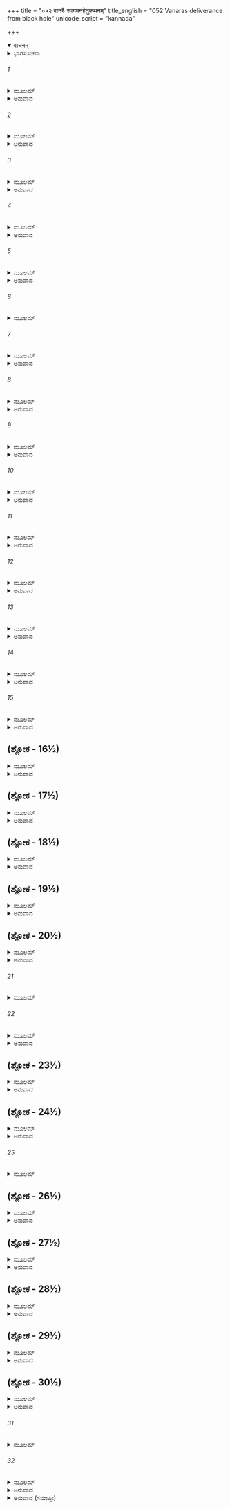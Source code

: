 +++
title = "०५२ वानरैः स्वगमनहेतुकथनम्"
title_english = "052 Vanaras deliverance from black hole"
unicode_script = "kannada"

+++
<details open><summary>वाचनम्</summary>

<div class="audioEmbed"  caption="श्रीराम-हरिसीताराममूर्ति-घनपाठिभ्यां वचनम्" src="https://archive.org/download/Ramayana-recitation-Sriram-harisItArAmamUrti-Ghanapaati-v2/Kanda_4/Kanda_4_KSK-052-Vanaraihi_Swagamana_Hethu_Kathanam.mp3"></div>
</details>



<details><summary>ಭಾಗಸೂಚನಾ</summary>

ತಪಸ್ವೀ ಸ್ವಯಂಪ್ರಭೆಯು ಕೇಳಿದಾಗ ವಾನರರು ಆಕೆಗೆ ತಮ್ಮ ವೃತ್ತಾಂತ ತಿಳಿಸಿದುದು, ಆಕೆಯ ಪ್ರಭಾವದಿಂದ ಗುಹೆಯಿಂದ ಹೊರಬಂದು ಸಮುದ್ರತೀರಕ್ಕೆ ತಲುಪಿದುದು
</details>

###### 1


<details><summary>ಮೂಲಮ್</summary>

ಅಥ ತಾನಬ್ರವೀತ್ಸರ್ವಾನ್ವಿಶ್ರಾಂತಾನ್ ಹರಿಯೂಥಪಾನ್ ।  
ಇದಂ ವಚನಮೇಕಾಗ್ರಾ ತಾಪಸೀ ಧರ್ಮಚಾರಿಣೀ ॥
</details>

<details><summary>ಅನುವಾದ</summary>

ಅನಂತರ ಎಲ್ಲ ವಾನರ ಯೂಥಪತಿಗಳು ತಿಂದು-ಕುಡಿದು ವಿಶ್ರಾಂತಿ ಪಡೆದಾಗ ಧರ್ಮಾಚರಣೆಯುಳ್ಳ ಆ ಏಕಾಗ್ರಹೃದಯೀ ತಪಸ್ವಿನಿಯು ಅವರಲ್ಲಿ ಈ ಪ್ರಕಾರ ಹೇಳಿದಳು.॥1॥
</details>

###### 2


<details><summary>ಮೂಲಮ್</summary>

ವಾನರಾ ಯದಿ ವಃ ಖೇದಃ ಪ್ರಣಷ್ಟಃ ಫಲಭಕ್ಷಣಾತ್ ।  
ಯದಿ ಚೈತನ್ಮಯಾ ಶ್ರಾವ್ಯಂ ಶ್ರೋತುಮಿಚ್ಛಾಮಿ ತಾಂ ಕಥಾಮ್ ॥
</details>

<details><summary>ಅನುವಾದ</summary>

ವಾನರರೇ! ಫಲಗಳನ್ನು ತಿಂದು ನಿಮ್ಮ ಬಳಲಿಕೆ ದೂರವಾಗಿದ್ದರೆ, ನಿಮ್ಮ ವೃತ್ತಾಂತವನ್ನು ನಾನು ಕೇಳಲು ಯೋಗ್ಯವಾಗಿದ್ದರೆ, ನಾನು ಅದನ್ನು ಕೇಳ ಬಯಸುವೆನು.॥2॥
</details>

###### 3


<details><summary>ಮೂಲಮ್</summary>

ತಸ್ಯಾಸ್ತದ್ವಚನಂ ಶ್ರುತ್ವಾ ಹನುಮಾನ್ಮಾರುತಾತ್ಮಜಃ ।  
ಆರ್ಜವೇನ ಯಥಾತತ್ತ್ವಮಾಖ್ಯಾತುಮುಪಚಕ್ರಮೇ ॥
</details>

<details><summary>ಅನುವಾದ</summary>

ಆಕೆಯ ಮಾತು ಕೇಳಿ ಪವನ ಕುಮಾರ ಹನುಮಂತನು ಸರಳವಾಗಿ ಯಥಾರ್ಥವಾದ ತನ್ನ ಮಾತನ್ನು ಹೇಳತೊಡಗಿದನು.॥3॥
</details>

###### 4


<details><summary>ಮೂಲಮ್</summary>

ರಾಜಾ ಸರ್ವಸ್ಯ ಲೋಕಸ್ಯ ಮಹೇಂದ್ರವರುಣೋಪಮಃ ।  
ರಾಮೋ ದಾಶರಥಿಃ ಶ್ರೀಮಾನ್ ಪ್ರವಿಷ್ಟೋ ದಂಡಕಾವನಮ್ ॥
</details>

<details><summary>ಅನುವಾದ</summary>

ದೇವಿ! ಸಂಪೂರ್ಣ ಜಗತ್ತಿನ ರಾಜನು, ದೇವೇಂದ್ರ-ವರುಣರಂತೆ ತೇಜಸ್ವೀ ದಶರಥನಂದನ ಶ್ರೀಮಾನ್ ಭಗವಾನ್ ರಾಮನು ದಂಡಕಾರಣ್ಯಕ್ಕೆ ಆಗಮಿಸಿದ್ದನು.॥4॥
</details>

###### 5


<details><summary>ಮೂಲಮ್</summary>

ಲಕ್ಷ್ಮಣೇನ ಸಹ ಭ್ರಾತ್ರಾ ವೈದೇಹ್ಯಾ ಚಾಪಿ ಭಾರ್ಯಯಾ ।  
ತಸ್ಯ ಭಾರ್ಯಾ ಜನಸ್ಥಾನಾದ್ ರಾವಣೇನ ಹೃತಾ ಬಲಾತ್ ॥
</details>

<details><summary>ಅನುವಾದ</summary>

ಅವನೊಡನೆ ಅವನ ತಮ್ಮ ಲಕ್ಷ್ಮಣ ಹಾಗೂ ಶ್ರೀರಾಮನ ಧರ್ಮಪತ್ನೀ ವಿದೇಹ ನಂದಿನೀ ಸೀತೆಯೂ ಇದ್ದಳು. ಜನಸ್ಥಾನಕ್ಕೆ ಬಂದು ರಾವಣನು ಅವನ ಪತ್ನಿಯನ್ನು ಬಲಾತ್ಕಾರವಾಗಿ ಅಪಹರಿಸಿರುವನು.॥5॥
</details>

###### 6


<details><summary>ಮೂಲಮ್</summary>

ವೀರಸ್ತಸ್ಯ ಸಖಾ ರಾಜ್ಞಃ ಸುಗ್ರೀವೋ ನಾಮ ವಾನರಃ ।  
ರಾಜಾ ವಾನರಮುಖ್ಯಾನಾಂ ಯೇನ ಪ್ರಸ್ಥಾಪಿತಾ ವಯಮ್ ॥
</details>

###### 7


<details><summary>ಮೂಲಮ್</summary>

ಅಗಸ್ತ್ಯ ಚರಿತಾಮಾಶಾಂ ದಕ್ಷಿಣಾಂ ಯಮರಕ್ಷಿತಾಮ್ ।  
ಸಹೈಭಿರ್ವಾನರೈರ್ಮುಖ್ಯೈರಂಗದಪ್ರಮುಖೈರ್ವಯಮ್ ॥
</details>

<details><summary>ಅನುವಾದ</summary>

ಶ್ರೇಷ್ಠವಾನರರ ರಾಜಾ ವಾನರ ಜಾತಿಯ ವೀರವರ ಸುಗ್ರೀವನು ಶ್ರೀರಾಮಚಂದ್ರನ ಮಿತ್ರನಾಗಿರುವನು. ಅವನು ಈ ಅಂಗದಾದಿ ಪ್ರಧಾನ ವೀರರೊಂದಿಗೆ ನಮ್ಮನ್ನು ಸೀತಾನ್ವೇಷಣೆಗಾಗಿ ಅಗಸ್ತ್ಯಸೇವಿತ, ಯಮನಿಂದ ಸುರಕ್ಷಿತವಾದ ದಕ್ಷಿಣ ದಿಕ್ಕಿಗೆ ಕಳಿಸಿರುವನು.॥6-7॥
</details>

###### 8


<details><summary>ಮೂಲಮ್</summary>

ರಾವಣಂ ಸಹಿತಾಃ ಸರ್ವೇ ರಾಕ್ಷಸಂ ಕಾಮರೂಪಿಣಮ್ ।  
ಸೀತಯಾ ಸಹ ವೈದೇಹ್ಯಾ ಮಾರ್ಗಧ್ವಮಿತಿ ಚೋದಿತಾಃ ॥
</details>

<details><summary>ಅನುವಾದ</summary>

‘ನೀವೆಲ್ಲರೂ ಒಟ್ಟಿಗೆ ಇದ್ದು ವಿದೇಹಕುಮಾರಿ ಸೀತಾಸಹಿತ ಆ ಕಾಮರೂಪೀ ರಾಕ್ಷಸರಾಜ ರಾವಣನನ್ನು ಹುಡುಕಿರಿ’ ಎಂದು ಅವನು ಆಜ್ಞಾಪಿಸಿದ್ದನು.॥8॥
</details>

###### 9


<details><summary>ಮೂಲಮ್</summary>

ವಿಚಿತ್ಯತು ವನಂ ಸರ್ವಂ ಸಮುದ್ರಂ ದಕ್ಷಿಣಾಂ ದಿಶಮ್ ।  
ವಯಂ ಬುಭುಕ್ಷಿತಾಃ ಸರ್ವೇ ವೃಕ್ಷಮೂಲಮುಪಾಶ್ರಿತಾಃ ॥
</details>

<details><summary>ಅನುವಾದ</summary>

ನಾವು ಇಲ್ಲಿಯ ಎಲ್ಲ ಅರಣ್ಯವನ್ನು ಹುಡುಕಿದೆವು, ಈಗ ದಕ್ಷಿಣ ದಿಕ್ಕಿನ ಸಮುದ್ರದೊಳಗೆ ಆಕೆಯ ಅನ್ವೇಷಣೆ ಮಾಡಬೇಕು. ಇಷ್ಟರವರೆಗೆ ಸೀತೆಯು ಸಿಗಲಿಲ್ಲ, ನಾವು ಹಸಿವು-ಬಾಯಾರಿಕೆಯಿಂದ ಪೀಡಿತರಾಗಿ, ಎಲ್ಲರೂ ಒಂದು ಮರದ ಕೆಳಗೆ ಬಳಲಿ ಕುಳಿತುಬಿಟ್ಟೆವು.॥9॥
</details>

###### 10


<details><summary>ಮೂಲಮ್</summary>

ವಿವರ್ಣವದನಾಃ ಸರ್ವೇ ಸರ್ವೇ ಧ್ಯಾನಪರಾಯಣಾಃ ।  
ನಾಧಿಗಚ್ಚಾಮಹೇ ಪಾರಂ ಮಗ್ನಾಶ್ಚಿಂತಾಮಹಾರ್ಣವೇ ॥
</details>

<details><summary>ಅನುವಾದ</summary>

ನಮ್ಮ ಮುಖ ಬಾಡಿಹೋಗಿತ್ತು, ನಾವೆಲ್ಲರೂ ಚಿಂತಾಮಗ್ನರಾದೆವು. ಚಿಂತೆಯ ಮಹಾಸಾಗರದಲ್ಲಿ ಮುಳುಗಿ ನಾವು ಅದನ್ನು ದಾಟಲಾರದವರಾಗಿದ್ದೇವೆ.॥10॥
</details>

###### 11


<details><summary>ಮೂಲಮ್</summary>

ಚಾರಯಂತಸ್ತತಶ್ಚಕ್ಷುರ್ದೃಷ್ಟವಂತೋ ಮಹದ್ಬಿಲಮ್ ।  
ಲತಾಪಾದಪಸಂಛನ್ನಂ ತಿಮರೇಣ ಸಮಾವೃತಮ್ ॥
</details>

<details><summary>ಅನುವಾದ</summary>

ಆಗಲೇ ಸುತ್ತಲೂ ದೃಷ್ಟಿ ಹರಿಸಿದಾಗ ನಮಗೆ ಲತಾ-ವೃಕ್ಷಗಳಿಂದ ಮುಚ್ಚಿರುವ ಹಾಗೂ ಕತ್ತಲೆ ತುಂಬಿದ ಈ ವಿಶಾಲ ಗುಹೆಯು ಕಂಡು ಬಂತು.॥11॥
</details>

###### 12


<details><summary>ಮೂಲಮ್</summary>

ಅಸ್ಮಾದ್ಧಂಸಾ ಜಲಕ್ಲಿನ್ನಾಃ ಪಕ್ಷೈಃ ಸಲಿಲರೇಣುಭಿಃ ।  
ಕುರರಾಃ ಸಾರಸಾಶ್ಚೈವ ನಿಷ್ಪತಂತಿ ಪತತ್ರಿಣಃ ॥
</details>

<details><summary>ಅನುವಾದ</summary>

ಸ್ವಲ್ಪ ಹೊತ್ತಿನಲ್ಲೇ ಕೆಸರು ಮೆತ್ತಿಕೊಂಡ, ನೀರಿನಿಂದ ಒದ್ದೆಯಾದ ರೆಕ್ಕೆಗಳುಳ್ಳ ಹಂಸ, ಕುರರ, ಸಾರಸ ಮೊದಲಾದ ಪಕ್ಷಿಗಳು ಈ ಗುಹೆಯಿಂದ ಹೊರಬಂದವು.॥12॥
</details>

###### 13


<details><summary>ಮೂಲಮ್</summary>

ಸಾಧ್ವತ್ರ ಪ್ರವಿಶಾಮೇತಿ ಮಯಾ ತೂಕ್ತಾಃ ಪ್ಲವಂಗಮಾಃ ।  
ತೇಷಾಮಪಿ ಹಿ ಸರ್ವೇಷಾಮನುಮಾನಮುಪಾಗತಮ್ ॥
</details>

<details><summary>ಅನುವಾದ</summary>

ಆಗ ನಾನು ವಾನರರಲ್ಲಿ - ‘ನಾವು ಇದರೊಳಗೆ ಪ್ರವೇಶಿಸಿದರೆ ಒಳ್ಳೆಯ ದಾಗಬಹುದು’ ಎಂದು ಹೇಳಿದೆ. ಈ ಎಲ್ಲ ವಾನರರಿಗೂ ಈ ಗುಹೆಯಲ್ಲಿ ನೀರು ಇದೆ ಎಂಬ ಅನುಮಾನ ಉಂಟಾಯಿತು.॥13॥
</details>

###### 14


<details><summary>ಮೂಲಮ್</summary>

ಅಸ್ಮಿನ್ ನಿಪತಿತಾಃ ಸರ್ವೇಽಷ್ಯಥ ಕಾರ್ಯತ್ವರಾನ್ವಿತಾಃ ।  
ತತೋ ಗಾಢಂ ನಿಪತಿತಾ ಗೃಹ್ಯ ಹಸ್ತೈಃ ಪರಸ್ಪರಮ್ ॥
</details>

<details><summary>ಅನುವಾದ</summary>

ನಾವೆಲ್ಲರೂ ನಮ್ಮ ಕಾರ್ಯಸಿದ್ಧಿಗಾಗಿ ಉತ್ಸುಕರಾಗಿದ್ದೆವು. ಆದ್ದರಿಂದ ಈ ಗುಹೆಯನ್ನು ಹೊಕ್ಕೆವು. ಕೈಗಳಿಂದ ಒಬ್ಬರ ನ್ನೊಬ್ಬರು ಗಟ್ಟಿಯಾಗಿ ಹಿಡಿದುಕೊಂಡು ನಾವು ಗುಹೆಯಲ್ಲಿ ಮುಂದರಿದೆವು.॥14॥
</details>

###### 15


<details><summary>ಮೂಲಮ್</summary>

ಇದಂ ಪ್ರವಿಷ್ಟಾಃ ಸಹಸಾ ಬಿಲಂ ತಿಮಿರಸಂವೃತಮ್ ।  
ಏತನ್ನಃ ಕಾರ್ಯಮೇತೇನ ಕೃತ್ಯೇನ ವಯಮಾಗತಾಃ ॥
</details>

<details><summary>ಅನುವಾದ</summary>

ಈ ರೀತಿ ಒಮ್ಮೆಗೆ ನಾವು ಈ ಕತ್ತಲೆಯ ಗುಹೆಯನ್ನು ಪ್ರವೇಶಿಸಿದೆವು. ಇದೆ ನಮ್ಮ ಕಾರ್ಯವಾಗಿದೆ ಮತ್ತು ಇದೇ ಕಾರ್ಯದಿಂದ ನಾವು ಇತ್ತ ಬಂದಿರುವೆವು.॥15॥
</details>

## (ಶ್ಲೋಕ - 16½)


<details><summary>ಮೂಲಮ್</summary>

ತ್ವಾಂ ಚೈವೋಪಗತಾಃ ಸರ್ವೇ ಪರಿದ್ಯೂನಾ ಬುಭುಕ್ಷಿತಾಃ ।  
ಆತಿಥ್ಯಧರ್ಮದತ್ತಾನಿ ಮೂಲಾನಿ ಚ ಫಲಾನಿ ಚ ॥  
ಅಸ್ಮಾಭಿರುಪಯುಕ್ತಾನಿ  ಬುಭುಕ್ಷಾಪರಿಪೀಡಿತೈಃ ।
</details>

<details><summary>ಅನುವಾದ</summary>

ಹಸಿವಿನಿಂದ ಕಂಗಾಲಾಗಿದ್ದರಿಂದ ನಾವೆಲ್ಲರೂ ನಿನಗೆ ಶರಣಾದೆವು. ನೀನು ಅತಿಥಿ ಧರ್ಮಕ್ಕನುಸಾರ ನಮಗೆ ಫಲ-ಮೂಲಗಳನ್ನು ಕೊಟ್ಟೆ ಹಾಗೂ ನಾವು ಅವನ್ನು ಹೊಟ್ಟೆತುಂಬಾ ತಿಂದೆವು.॥16½॥
</details>

## (ಶ್ಲೋಕ - 17½)


<details><summary>ಮೂಲಮ್</summary>

ಯತ್ತ್ವಯಾ ರಕ್ಷಿತಾಃ ಸರ್ವೇ ಮ್ರಿಯಮಾಣಾ ಬುಭುಕ್ಷಯಾ ॥  
ಬ್ರೂಹಿ ಪ್ರತ್ಯುಪಕಾರಾರ್ಥಂ ಕಿಂ ತೇ ಕುರ್ವಂತು ವಾನರಾಃ ।
</details>

<details><summary>ಅನುವಾದ</summary>

ದೇವಿ! ನಾವು ಹಸಿವಿನಿಂದ ಸಾಯುತ್ತಿದ್ದೆವು. ನೀನು ನಮ್ಮೆಲ್ಲರ ಪ್ರಾಣ ಉಳಿಸಿದೆ. ಆದ್ದರಿಂದ ಈ ವಾನರರು ನಿನ್ನ ಉಪಕಾರಕ್ಕೆ ಪ್ರತ್ಯುಪಕಾರ ಮಾಡಲು ಏನು ಸೇವೆ ಮಾಡಬೇಕು? ತಿಳಿಸು.॥17½॥
</details>

## (ಶ್ಲೋಕ - 18½)


<details><summary>ಮೂಲಮ್</summary>

ಏವಮುಕ್ತಾ ತು ಸರ್ವಜ್ಞಾ ವಾನರೈಸ್ತೈಃ ಸ್ವಯಂಪ್ರಭಾ ॥  
ಪ್ರತ್ಯುವಾಚ ತತಃ ಸರ್ವಾನಿದಂ ವಾನರಯೂಥಪಾನ್ ।
</details>

<details><summary>ಅನುವಾದ</summary>

ಆ ವಾನರರು ಹೀಗೆ ಹೇಳಿದಾಗ ಸರ್ವಜ್ಞಳಾಗಿದ್ದ ಸ್ವಯಂಪ್ರಭೆಯು ಆ ಎಲ್ಲ ಯೂಥಪತಿಗಳಲ್ಲಿ ಈ ಪ್ರಕಾರ ಉತ್ತರಿಸಿದಳು.॥18½॥
</details>

## (ಶ್ಲೋಕ - 19½)


<details><summary>ಮೂಲಮ್</summary>

ಸರ್ವೇಷಾಂ ಪರಿತುಷ್ಟಾಸ್ಮಿ ವಾನರಾಣಾಂ ತರಸ್ವಿನಾಮ್ ॥  
ಚರಂತ್ಯಾ ಮಮ ಧರ್ಮೇಣ ನ ಕಾರ್ಯಮಿಹ ಕೇನಚಿತ್ ।
</details>

<details><summary>ಅನುವಾದ</summary>

ವೇಗಶಾಲಿ ಗಳಾದ ವಾನರರೆಲ್ಲರ ಮೇಲೆ ನಾನು ಸಂತುಷ್ಟಳಾಗಿದ್ದೇನೆ. ಧರ್ಮಾನುಷ್ಠಾನದಲ್ಲಿ ತೊಡಗಿದ್ದರಿಂದ ನನಗೆ ಯಾರಿಂದಲೂ ಯಾವುದೇ ಪ್ರಯೋಜನ ಉಳಿಯಲಿಲ್ಲ.॥19½॥
</details>

## (ಶ್ಲೋಕ - 20½)


<details><summary>ಮೂಲಮ್</summary>

ಏವಮುಕ್ತಃ ಶುಭಂ ವಾಕ್ಯಂ ತಾಪಸ್ಯಾ ಧರ್ಮಸಂಹಿತಮ್ ॥  
ಉವಾಚ ಹನುಮಾನ್ವಾಕ್ಯಂ ತಾಮನಿಂದಿತಲೋಚನಾಮ್ ।
</details>

<details><summary>ಅನುವಾದ</summary>

ಆ ತಪಸ್ವಿನಿಯು ಈ ಪ್ರಕಾರ ಧರ್ಮಯುಕ್ತ ಉತ್ತಮ ಮಾತನ್ನು ಹೇಳಿದಾಗ ಹನುಮಂತನು ನಿರ್ದೋಷ ದೃಷ್ಟಿಯುಳ್ಳ ಆ ದೇವಿಯಲ್ಲಿ ಹೀಗೆ ಹೇಳಿದನು.॥20½॥
</details>

###### 21


<details><summary>ಮೂಲಮ್</summary>

ಶರಣಂ ತ್ವಾಂ ಪ್ರಪನ್ನಾಃ ಸ್ಮಃ ಸರ್ವೇ ವೈ ಧರ್ಮಚಾರಿಣೀಮ್ ॥
</details>

###### 22


<details><summary>ಮೂಲಮ್</summary>

ಯಃ ಕೃತಃ ಸಮಯೋಽಸ್ಮಾಸು ಸುಗ್ರೀವೇಣ ಮಹಾತ್ಮನಾ ।  
ಸ ತು ಕಾಲೋ ವ್ಯತಿಕ್ರಾಂತೋ ಬಿಲೇ ಚ ಪರಿವರ್ತತಾಮ್ ॥
</details>

<details><summary>ಅನುವಾದ</summary>

ದೇವಿ! ನೀನು ಧರ್ಮಾಚರಣೆಯಲ್ಲಿ ತೊಡಗಿರುವೆ. ಆದ್ದರಿಂದ ನಾವೆಲ್ಲರೂ ನಿನ್ನಲ್ಲಿ ಶರಣಾಗಿದ್ದೇವೆ. ಮಹಾತ್ಮಾ ಸುಗ್ರೀವನು ನಮಗೆ ಮರಳಲು ನಿಶ್ಚಿತ ಪಡಿಸಿದ ಸಮಯವು ಈ ಗುಹೆಯಲ್ಲಿ ಅಲೆಯುವಾಗಲೇ ಮುಗಿದುಹೋಯಿತು.॥21-22॥
</details>

## (ಶ್ಲೋಕ - 23½)


<details><summary>ಮೂಲಮ್</summary>

ಸಾ ತ್ವಮಸ್ಮಾದ್ ಬಿಲಾದಸ್ಮಾನುತ್ತಾರಯಿತುಮರ್ಹಸಿ ।  
ತಸ್ಮಾತ್ಸುಗ್ರೀವವಚನಾದತಿಕ್ರಾಂತಾನ್ ಗತಾಯುಷಃ ॥  
ತ್ರಾತುಮರ್ಹಸಿ ನಃ  ಸರ್ವಾನ್ಸುಗ್ರೀವಭಯಶಂಕಿತಾನ್ ।
</details>

<details><summary>ಅನುವಾದ</summary>

ಈಗ ನೀನು ದಯವಿಟ್ಟು ನಮ್ಮನ್ನು ಈ ಬಿಲದಿಂದ ಹೊರಗೆ ಕಳಿಸು. ಸುಗ್ರೀವನು ಹೇಳಿದ ಅವಧಿಯನ್ನು ನಾವು ಮೀರಿದ್ದೇವೆ, ಅದರಿಂದ ಈಗ ನಮ್ಮ ಆಯುಸ್ಸು ಮುಗಿದು ಹೋಗಿದೆ. ನಾವೆಲ್ಲರೂ ಭಯದಿಂದ ಹೆದರಿದ್ದೇವೆ. ಆದ್ದರಿಂದ ನಮ್ಮನ್ನು ಉದ್ಧರಿಸು.॥23½॥
</details>

## (ಶ್ಲೋಕ - 24½)


<details><summary>ಮೂಲಮ್</summary>

ಮಹಚ್ಚ ಕಾರ್ಯಮಸ್ಮಾಭಿಃ ಕರ್ತವ್ಯಂ ಧರ್ಮಚಾರಿಣಿ ॥  
ತಚ್ಚಾಪಿ ನ ಕೃತಂ ಕಾರ್ಯಸ್ಮಾಭಿರಿಹ ವಾಸಿಭಿಃ ।
</details>

<details><summary>ಅನುವಾದ</summary>

ಧರ್ಮಚಾರಿಣಿಯೇ! ನಮಗೆ ಮಾಡ ಬೇಕಾದ ಮಹತ್ಕಾರ್ಯವನ್ನು ಈ ಗುಹೆಯಲ್ಲಿದ್ದ ಕಾರಣ ಮಾಡಲಾಗಲಿಲ್ಲ.॥24½॥
</details>

###### 25


<details><summary>ಮೂಲಮ್</summary>

ಏವಮುಕ್ತಾ ಹನುಮತಾ ತಾಪಸೀ ವಾಕ್ಯಮಬ್ರವೀತ್ ॥
</details>

## (ಶ್ಲೋಕ - 26½)


<details><summary>ಮೂಲಮ್</summary>

ಜೀವತಾ ದುಷ್ಕರಂ ಮನ್ಯೇ ಪ್ರವಿಷ್ಟೇನ ನಿವರ್ತಿತುಮ್ ।  
ತಪಸಃ ಸುಪ್ರಭಾವೇಣ ನಿಯಮೋಪಾರ್ಜಿತೇನ ಚ ॥  
ಸರ್ವಾನೇವ ಬಿಲಾದಸ್ಮಾತ್ ತಾರಯಿಷ್ಯಾಮಿ ವಾನರಾನ್ ।
</details>

<details><summary>ಅನುವಾದ</summary>

ಹನುಮಂತನು ಹೀಗೆ ಹೇಳಿದಾಗ ತಪಸ್ವಿಯು ಹೇಳಿದಳು - ಯಾವನೇ ಒಮ್ಮೆ ಈ ಗುಹೆಯೊಳಗೆ ಬಂದರೆ ಅವನು ಜೀವಂತವಾಗಿ ಇಲ್ಲಿಂದ ಹೊರಹೋಗುವುದು ಬಹಳ ಕಷ್ಟವೆಂದು ನಾನು ತಿಳಿದಿದ್ದೇನೆ. ಹೀಗಿದ್ದರೂ ನಿಯಮಗಳ ಪಾಲನೆಯ ಮತ್ತು ತಪಸ್ಸಿನ ಉತ್ತಮ ಪ್ರಭಾವದಿಂದ ನಾನು ನಿಮ್ಮನ್ನು ಈ ಗುಹೆಯಿಂದ ಹೊರಗೆ ಕಳಿಸಿಕೊಡುತ್ತೇನೆ.॥25-26½॥
</details>

## (ಶ್ಲೋಕ - 27½)


<details><summary>ಮೂಲಮ್</summary>

ನಿಮೀಲಯತ ಚಕ್ಷೂಂಷಿ ಸರ್ವೇ ವಾನರಪುಂಗವಾಃ ॥  
ನಹಿ ನಿಷ್ಕ್ರಮಿತುಂ ಶಕ್ಯಮನಿಮೀಲಿತಲೋಚನೈಃ ।
</details>

<details><summary>ಅನುವಾದ</summary>

ಶ್ರೇಷ್ಠವಾನರರೇ! ನೀವೆಲ್ಲರೂ ನಿಮ್ಮ ಕಣ್ಣುಗಳನ್ನು ಮುಚ್ಚಿಕೊಳ್ಳಿರಿ. ಕಣ್ಣುಮುಚ್ಚದೆ ಇಲ್ಲಿಂದ ಹೊರಗೆ ಹೋಗವುದು ಅಸಂಭವವಾಗಿದೆ.॥27½॥
</details>

## (ಶ್ಲೋಕ - 28½)


<details><summary>ಮೂಲಮ್</summary>

ತತೋ ನಿಮೀಲಿತಾಃ ಸರ್ವೇ ಸುಕುಮಾರಾಂಗುಲೈಃ ಕರೈಃ ॥  
ಸಹಸಾ ಪಿದಧುರ್ದೃಷ್ಟಿಂ ಹೃಷ್ಟಾ ಗಮನಕಾಂಕ್ಷಯಾ ।
</details>

<details><summary>ಅನುವಾದ</summary>

ಇದನ್ನು ಕೇಳಿ ಎಲ್ಲರೂ ಸುಕುಮಾರ ಬೆರಳುಗಳುಳ್ಳ ಕೈಗಳಿಂದ ಕಣ್ಣುಗಳನ್ನು ಮುಚ್ಚಿಕೊಂಡರು. ಗುಹೆಯಿಂದ ಹೊರಗೆ ಹೋಗುವ ಇಚ್ಛೆಯಿಂದ ಸಂತೋಷಗೊಂಡು ಅವರೆಲ್ಲರೂ ಕೂಡಲೇ ಕಣ್ಣು ಮುಚ್ಚಿಕೊಂಡರು.॥28½॥
</details>

## (ಶ್ಲೋಕ - 29½)


<details><summary>ಮೂಲಮ್</summary>

ವಾನರಾಸ್ತು ಮಹಾತ್ಮಾನೋ ಹಸ್ತರುದ್ಧಮುಖಾಸ್ತದಾ ॥  
ನಿಮೇಷಾಂತರಮಾತ್ರೇಣ  ಬಿಲಾದುತ್ತಾರಿತಾಸ್ತಯಾ ।
</details>

<details><summary>ಅನುವಾದ</summary>

ಈ ಪ್ರಕಾರ ಆಗ ಕೈಗಳಿಂದ ಮುಖವನ್ನು ಮುಚ್ಚಿಕೊಂಡ ಆ ಮಹಾತ್ಮಾ ವಾನರರನ್ನು ಸ್ವಯಂಪ್ರಭೆಯು ರೆಪ್ಪೆ ಮಿಟಿಕಿಸುವುದರೊಳಗೆ ಹೊರಗೆ ತಂದುಬಿಟ್ಟಳು.॥29½॥
</details>

## (ಶ್ಲೋಕ - 30½)


<details><summary>ಮೂಲಮ್</summary>

ಉವಾಚ ಸರ್ವಾಂಸ್ತಾಂಸ್ತತ್ರ ತಾಪಸೀ ಧರ್ಮಚಾರಿಣೀ ॥  
ನಿಃಸೃತಾನ್ವಿಷಮಾತ್ತಸ್ಮಾತ್ ಸಮಾಶ್ವಾಸ್ಯೇದಮಬ್ರವೀತ್ ।
</details>

<details><summary>ಅನುವಾದ</summary>

ಬಳಿಕ ಆ ಧರ್ಮ ಪರಾಯಣ ತಾಪಸಿಯು ಆ ವಿಷಮ ಗುಹೆಯಿಂದ ಹೊರಗೆ ಬರುತ್ತಲೇ ಸಮಸ್ತ ವೀರರಿಗೆ ಆಶ್ವಾಸನೆ ಕೊಟ್ಟು ಈ ಪ್ರಕಾರ ಹೇಳಿದಳು.॥30½॥
</details>

###### 31


<details><summary>ಮೂಲಮ್</summary>

ಏಷ ವಿಂಧ್ಯೋ ಗಿರಿಃ ಶ್ರೀಮನ್ನಾನಾದ್ರುಮಲತಾಯುತಃ ॥
</details>

###### 32


<details><summary>ಮೂಲಮ್</summary>

ಏಷ ಪ್ರಸ್ರವಣಃ ಶೈಲಃ ಸಾಗರೋಽಯಂ ಮಹೋದಧಿಃ ।  
ಸ್ವಸ್ತಿ ವೋಽಸ್ತು ಗಮಿಷ್ಯಾಮಿ ಭವನಂ ವಾನರರ್ಷಭಾಃ ।  
ಇತ್ಯುಕ್ತಾತದ್ಬಿಲಂ ಶ್ರೀಮತ್ಪ್ರವಿವೇಶ  ಸ್ವಯಂಪ್ರಭಾ ॥
</details>

<details><summary>ಅನುವಾದ</summary>

ಶ್ರೇಷ್ಠ ವಾನರರೇ! ಇದು ನಾನಾ ಪ್ರಕಾರದ ವೃಕ್ಷಗಳಿಂದ - ಲತೆಗಳಿಂದ ವ್ಯಾಪ್ತವಾದ ಶೋಭಾಶಾಲಿ ವಿಂಧ್ಯಗಿರಿ. ಇತ್ತ ಇದು ಪ್ರಸ್ರವಣಗಿರಿ ಇದೆ ಮತ್ತು ಎದುರಿಗೆ ಈ ಮಹಾ ಸಾಗರವಿದೆ. ನಿಮಗೆ ಮಂಗಳವಾಗಲಿ. ಈಗ ನಾನು ನನ್ನ ಸ್ಥಾನಕ್ಕೆ ಹೋಗುತ್ತೇನೆ, ಎಂದು ಹೇಳಿ ಸ್ವಯಂಪ್ರಭೆಯು ಆ ಸುಂದರ ಗುಹೆಯನ್ನು ಪ್ರವೇಶಿಸಿದಳು.॥31-32॥
</details>

<details><summary>ಅನುವಾದ (ಸಮಾಪ್ತಿಃ)</summary>

ಶ್ರೀ ವಾಲ್ಮೀಕಿವಿರಚಿತ ಆರ್ಷರಾಮಾಯಣ ಆದಿಕಾವ್ಯದ ಕಿಷ್ಕಿಂಧಾಕಾಂಡದ ಐವತ್ತೆರಡನೆಯ ಸರ್ಗ ಸಂಪೂರ್ಣವಾಯಿತು.॥52॥
</details>
